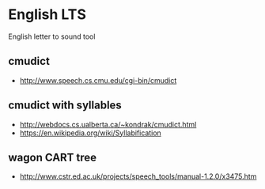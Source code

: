 # English LTS

English letter to sound tool

## cmudict

- http://www.speech.cs.cmu.edu/cgi-bin/cmudict

## cmudict with syllables

- http://webdocs.cs.ualberta.ca/~kondrak/cmudict.html
- https://en.wikipedia.org/wiki/Syllabification

## wagon CART tree

- http://www.cstr.ed.ac.uk/projects/speech_tools/manual-1.2.0/x3475.htm


